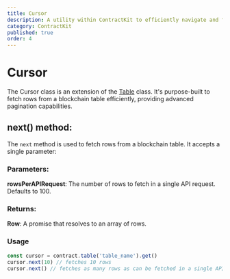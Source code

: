 ```yaml
---
title: Cursor
description: A utility within ContractKit to efficiently navigate and fetch rows from blockchain tables with advanced pagination.
category: ContractKit
published: true
order: 4
---
```


# Cursor

The Cursor class is an extension of the [Table](/docs/contract-kit/table) class. It's purpose-built to fetch rows from a blockchain table efficiently, providing advanced pagination capabilities.

## **next()** method:

The `next` method is used to fetch rows from a blockchain table. It accepts a single parameter:

### Parameters:

**rowsPerAPIRequest**: The number of rows to fetch in a single API request. Defaults to 100.

### Returns:

**Row**: A promise that resolves to an array of rows.

### Usage

```typescript
const cursor = contract.table('table_name').get()
cursor.next(10) // fetches 10 rows
cursor.next() // fetches as many rows as can be fetched in a single API request
```
